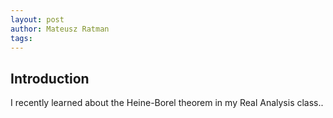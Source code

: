 ```yaml
---
layout: post
author: Mateusz Ratman
tags: 
---
```


## Introduction 
I recently learned about the Heine-Borel theorem in my Real Analysis class.. 

